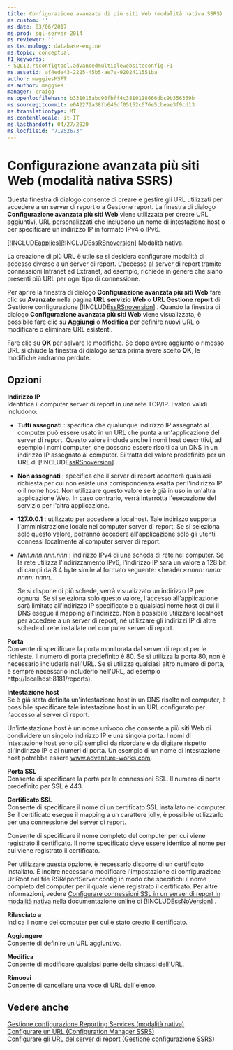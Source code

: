 ```yaml
---
title: Configurazione avanzata di più siti Web (modalità nativa SSRS) | Microsoft Docs
ms.custom: ''
ms.date: 03/06/2017
ms.prod: sql-server-2014
ms.reviewer: ''
ms.technology: database-engine
ms.topic: conceptual
f1_keywords:
- SQL12.rsconfigtool.advancedmultiplewebsiteconfig.F1
ms.assetid: af4ede43-2225-45b5-ae7e-9202411551ba
author: maggiesMSFT
ms.author: maggies
manager: craigg
ms.openlocfilehash: b331015abd90fbff4c3810118666dbc9b356369b
ms.sourcegitcommit: e042272a38fb646df05152c676e5cbeae3f9cd13
ms.translationtype: MT
ms.contentlocale: it-IT
ms.lasthandoff: 04/27/2020
ms.locfileid: "71952673"
---
```

# <a name="advanced-multiple-web-site-configuration-ssrs-native-mode"></a>Configurazione avanzata più siti Web (modalità nativa SSRS)
  Questa finestra di dialogo consente di creare e gestire gli URL utilizzati per accedere a un server di report o a Gestione report. La finestra di dialogo **Configurazione avanzata più siti Web** viene utilizzata per creare URL aggiuntivi, URL personalizzati che includono un nome di intestazione host o per specificare un indirizzo IP in formato IPv4 o IPv6.  
  
 [!INCLUDE[applies](../../includes/applies-md.md)][!INCLUDE[ssRSnoversion](../../includes/ssrsnoversion-md.md)] Modalità nativa.  
  
 La creazione di più URL è utile se si desidera configurare modalità di accesso diverse a un server di report. L'accesso al server di report tramite connessioni Intranet ed Extranet, ad esempio, richiede in genere che siano presenti più URL per ogni tipo di connessione.  
  
 Per aprire la finestra di dialogo **Configurazione avanzata più siti Web** fare clic su **Avanzate** nella pagina **URL servizio Web** o **URL Gestione report** di Gestione configurazione [!INCLUDE[ssRSnoversion](../../includes/ssrsnoversion-md.md)] . Quando la finestra di dialogo **Configurazione avanzata più siti Web** viene visualizzata, è possibile fare clic su **Aggiungi** o **Modifica** per definire nuovi URL o modificare o eliminare URL esistenti.  
  
 Fare clic su **OK** per salvare le modifiche. Se dopo avere aggiunto o rimosso URL si chiude la finestra di dialogo senza prima avere scelto **OK**, le modifiche andranno perdute.  
  
## <a name="options"></a>Opzioni  
 **Indirizzo IP**  
 Identifica il computer server di report in una rete TCP/IP. I valori validi includono:  
  
-   **Tutti assegnati** : specifica che qualunque indirizzo IP assegnato al computer può essere usato in un URL che punta a un'applicazione del server di report. Questo valore include anche i nomi host descrittivi, ad esempio i nomi computer, che possono essere risolti da un DNS in un indirizzo IP assegnato al computer. Si tratta del valore predefinito per un URL di [!INCLUDE[ssRSnoversion](../../includes/ssrsnoversion-md.md)] .  
  
-   **Non assegnati** : specifica che il server di report accetterà qualsiasi richiesta per cui non esiste una corrispondenza esatta per l'indirizzo IP o il nome host. Non utilizzare questo valore se è già in uso in un'altra applicazione Web. In caso contrario, verrà interrotta l'esecuzione del servizio per l'altra applicazione.  
  
-   **127.0.0.1** : utilizzato per accedere a localhost. Tale indirizzo supporta l'amministrazione locale nel computer server di report. Se si seleziona solo questo valore, potranno accedere all'applicazione solo gli utenti connessi localmente al computer server di report.  
  
-   *Nnn.nnn.nnn.nnn* : indirizzo IPv4 di una scheda di rete nel computer. Se la rete utilizza l'indirizzamento IPv6, l'indirizzo IP sarà un valore a 128 bit di campi da 8 4 byte simile al formato seguente: \<header>:*nnnn: nnnn: nnnn: nnnn*.  
  
     Se si dispone di più schede, verrà visualizzato un indirizzo IP per ognuna. Se si seleziona solo questo valore, l'accesso all'applicazione sarà limitato all'indirizzo IP specificato e a qualsiasi nome host di cui il DNS esegue il mapping all'indirizzo. Non è possibile utilizzare localhost per accedere a un server di report, né utilizzare gli indirizzi IP di altre schede di rete installate nel computer server di report.  
  
 **Porta**  
 Consente di specificare la porta monitorata dal server di report per le richieste. Il numero di porta predefinito è 80. Se si utilizza la porta 80, non è necessario includerla nell'URL. Se si utilizza qualsiasi altro numero di porta, è sempre necessario includerlo nell'URL, ad esempio http://localhost:8181/reports).  
  
 **Intestazione host**  
 Se è già stata definita un'intestazione host in un DNS risolto nel computer, è possibile specificare tale intestazione host in un URL configurato per l'accesso al server di report.  
  
 Un'intestazione host è un nome univoco che consente a più siti Web di condividere un singolo indirizzo IP e una singola porta. I nomi di intestazione host sono più semplici da ricordare e da digitare rispetto all'indirizzo IP e ai numeri di porta. Un esempio di un nome di intestazione host potrebbe essere www.adventure-works.com.  
  
 **Porta SSL**  
 Consente di specificare la porta per le connessioni SSL. Il numero di porta predefinito per SSL è 443.  
  
 **Certificato SSL**  
 Consente di specificare il nome di un certificato SSL installato nel computer. Se il certificato esegue il mapping a un carattere jolly, è possibile utilizzarlo per una connessione del server di report.  
  
 Consente di specificare il nome completo del computer per cui viene registrato il certificato. Il nome specificato deve essere identico al nome per cui viene registrato il certificato.  
  
 Per utilizzare questa opzione, è necessario disporre di un certificato installato. È inoltre necessario modificare l'impostazione di configurazione UrlRoot nel file RSReportServer.config in modo che specifichi il nome completo del computer per il quale viene registrato il certificato. Per altre informazioni, vedere [Configurare connessioni SSL in un server di report in modalità nativa](../../reporting-services/security/configure-ssl-connections-on-a-native-mode-report-server.md) nella documentazione online di [!INCLUDE[ssNoVersion](../../includes/ssnoversion-md.md)] .  
  
 **Rilasciato a**  
 Indica il nome del computer per cui è stato creato il certificato.  
  
 **Aggiungere**  
 Consente di definire un URL aggiuntivo.  
  
 **Modifica**  
 Consente di modificare qualsiasi parte della sintassi dell'URL.  
  
 **Rimuovi**  
 Consente di cancellare una voce di URL dall'elenco.  
  
## <a name="see-also"></a>Vedere anche  
 [Gestione configurazione Reporting Services &#40;modalità nativa&#41;](../../../2014/sql-server/install/reporting-services-configuration-manager-native-mode.md)   
 [Configurare un URL &#40;Configuration Manager SSRS&#41;](../../reporting-services/install-windows/configure-a-url-ssrs-configuration-manager.md)   
 [Configurare gli URL del server di report &#40;Gestione configurazione SSRS&#41;](../../reporting-services/install-windows/configure-report-server-urls-ssrs-configuration-manager.md)  
  
  

